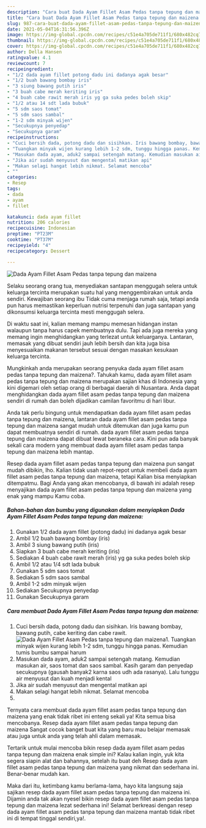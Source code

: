 ```yaml
---
description: "Cara buat Dada Ayam Fillet Asam Pedas tanpa tepung dan maizena yang lezat Untuk Jualan"
title: "Cara buat Dada Ayam Fillet Asam Pedas tanpa tepung dan maizena yang lezat Untuk Jualan"
slug: 987-cara-buat-dada-ayam-fillet-asam-pedas-tanpa-tepung-dan-maizena-yang-lezat-untuk-jualan
date: 2021-05-04T16:31:56.396Z
image: https://img-global.cpcdn.com/recipes/c51e4a705de711f1/680x482cq70/dada-ayam-fillet-asam-pedas-tanpa-tepung-dan-maizena-foto-resep-utama.jpg
thumbnail: https://img-global.cpcdn.com/recipes/c51e4a705de711f1/680x482cq70/dada-ayam-fillet-asam-pedas-tanpa-tepung-dan-maizena-foto-resep-utama.jpg
cover: https://img-global.cpcdn.com/recipes/c51e4a705de711f1/680x482cq70/dada-ayam-fillet-asam-pedas-tanpa-tepung-dan-maizena-foto-resep-utama.jpg
author: Della Hansen
ratingvalue: 4.1
reviewcount: 7
recipeingredient:
- "1/2 dada ayam fillet potong dadu ini dadanya agak besar"
- "1/2 buah bawang bombay iris"
- "3 siung bawang putih iris"
- "3 buah cabe merah keriting iris"
- "4 buah cabe rawit merah iris yg ga suka pedes boleh skip"
- "1/2 atau 14 sdt lada bubuk"
- "5 sdm saos tomat"
- "5 sdm saos sambal"
- "1-2 sdm minyak wijen"
- "Secukupnya penyedap"
- "Secukupnya garam"
recipeinstructions:
- "Cuci bersih dada, potong dadu dan sisihkan. Iris bawang bombay, bawang putih, cabe keriting dan cabe rawit."
- "Tuangkan minyak wijen kurang lebih 1-2 sdm, tunggu hingga panas. Kemudian tumis bumbu sampai harum"
- "Masukan dada ayam, aduk2 sampai setengah matang. Kemudian masukan air, saos tomat dan saos sambal. Kasih garam dan penyedap secukupnya (gausah banyak2 karna saos udh ada rasanya). Lalu tunggu air menyusut dan kuah menjadi kental"
- "Jika air sudah menyusut dan mengental matikan api"
- "Makan selagi hangat lebih nikmat. Selamat mencoba"
- ""
categories:
- Resep
tags:
- dada
- ayam
- fillet

katakunci: dada ayam fillet 
nutrition: 206 calories
recipecuisine: Indonesian
preptime: "PT23M"
cooktime: "PT37M"
recipeyield: "4"
recipecategory: Dessert

---
```



![Dada Ayam Fillet Asam Pedas tanpa tepung dan maizena](https://img-global.cpcdn.com/recipes/c51e4a705de711f1/680x482cq70/dada-ayam-fillet-asam-pedas-tanpa-tepung-dan-maizena-foto-resep-utama.jpg)

Selaku seorang orang tua, menyediakan santapan menggugah selera untuk keluarga tercinta merupakan suatu hal yang menggembirakan untuk anda sendiri. Kewajiban seorang ibu Tidak cuma menjaga rumah saja, tetapi anda pun harus memastikan keperluan nutrisi terpenuhi dan juga santapan yang dikonsumsi keluarga tercinta mesti menggugah selera.

Di waktu  saat ini, kalian memang mampu memesan hidangan instan walaupun tanpa harus capek membuatnya dulu. Tapi ada juga mereka yang memang ingin menghidangkan yang terlezat untuk keluarganya. Lantaran, memasak yang dibuat sendiri jauh lebih bersih dan kita juga bisa menyesuaikan makanan tersebut sesuai dengan masakan kesukaan keluarga tercinta. 



Mungkinkah anda merupakan seorang penyuka dada ayam fillet asam pedas tanpa tepung dan maizena?. Tahukah kamu, dada ayam fillet asam pedas tanpa tepung dan maizena merupakan sajian khas di Indonesia yang kini digemari oleh setiap orang di berbagai daerah di Nusantara. Anda dapat menghidangkan dada ayam fillet asam pedas tanpa tepung dan maizena sendiri di rumah dan boleh dijadikan camilan favoritmu di hari libur.

Anda tak perlu bingung untuk mendapatkan dada ayam fillet asam pedas tanpa tepung dan maizena, lantaran dada ayam fillet asam pedas tanpa tepung dan maizena sangat mudah untuk ditemukan dan juga kamu pun dapat membuatnya sendiri di rumah. dada ayam fillet asam pedas tanpa tepung dan maizena dapat dibuat lewat beraneka cara. Kini pun ada banyak sekali cara modern yang membuat dada ayam fillet asam pedas tanpa tepung dan maizena lebih mantap.

Resep dada ayam fillet asam pedas tanpa tepung dan maizena pun sangat mudah dibikin, lho. Kalian tidak usah repot-repot untuk membeli dada ayam fillet asam pedas tanpa tepung dan maizena, tetapi Kalian bisa menyiapkan ditempatmu. Bagi Anda yang akan mencobanya, di bawah ini adalah resep menyajikan dada ayam fillet asam pedas tanpa tepung dan maizena yang enak yang mampu Kamu coba.

<!--inarticleads1-->

##### Bahan-bahan dan bumbu yang digunakan dalam menyiapkan Dada Ayam Fillet Asam Pedas tanpa tepung dan maizena:

1. Gunakan 1/2 dada ayam fillet (potong dadu) ini dadanya agak besar
1. Ambil 1/2 buah bawang bombay (iris)
1. Ambil 3 siung bawang putih (iris)
1. Siapkan 3 buah cabe merah keriting (iris)
1. Sediakan 4 buah cabe rawit merah (iris) yg ga suka pedes boleh skip
1. Ambil 1/2 atau 1/4 sdt lada bubuk
1. Gunakan 5 sdm saos tomat
1. Sediakan 5 sdm saos sambal
1. Ambil 1-2 sdm minyak wijen
1. Sediakan Secukupnya penyedap
1. Gunakan Secukupnya garam




<!--inarticleads2-->

##### Cara membuat Dada Ayam Fillet Asam Pedas tanpa tepung dan maizena:

1. Cuci bersih dada, potong dadu dan sisihkan. Iris bawang bombay, bawang putih, cabe keriting dan cabe rawit.
<img src="https://img-global.cpcdn.com/steps/e20fe399b12b506f/160x128cq70/dada-ayam-fillet-asam-pedas-tanpa-tepung-dan-maizena-langkah-memasak-1-foto.jpg" alt="Dada Ayam Fillet Asam Pedas tanpa tepung dan maizena">1. Tuangkan minyak wijen kurang lebih 1-2 sdm, tunggu hingga panas. Kemudian tumis bumbu sampai harum
1. Masukan dada ayam, aduk2 sampai setengah matang. Kemudian masukan air, saos tomat dan saos sambal. Kasih garam dan penyedap secukupnya (gausah banyak2 karna saos udh ada rasanya). Lalu tunggu air menyusut dan kuah menjadi kental
1. Jika air sudah menyusut dan mengental matikan api
1. Makan selagi hangat lebih nikmat. Selamat mencoba
1. 




Ternyata cara membuat dada ayam fillet asam pedas tanpa tepung dan maizena yang enak tidak ribet ini enteng sekali ya! Kita semua bisa mencobanya. Resep dada ayam fillet asam pedas tanpa tepung dan maizena Sangat cocok banget buat kita yang baru mau belajar memasak atau juga untuk anda yang telah ahli dalam memasak.

Tertarik untuk mulai mencoba bikin resep dada ayam fillet asam pedas tanpa tepung dan maizena enak simple ini? Kalau kalian ingin, yuk kita segera siapin alat dan bahannya, setelah itu buat deh Resep dada ayam fillet asam pedas tanpa tepung dan maizena yang nikmat dan sederhana ini. Benar-benar mudah kan. 

Maka dari itu, ketimbang kamu berlama-lama, hayo kita langsung saja sajikan resep dada ayam fillet asam pedas tanpa tepung dan maizena ini. Dijamin anda tak akan nyesel bikin resep dada ayam fillet asam pedas tanpa tepung dan maizena lezat sederhana ini! Selamat berkreasi dengan resep dada ayam fillet asam pedas tanpa tepung dan maizena mantab tidak ribet ini di tempat tinggal sendiri,ya!.

